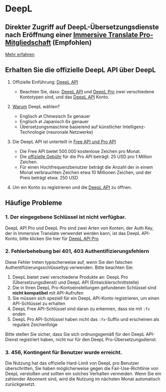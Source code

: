 # DeepL

## Direkter Zugriff auf DeepL-Übersetzungsdienste nach Eröffnung einer [Immersive Translate Pro-Mitgliedschaft](https://immersivetranslate.com/en/pricing/) (Empfohlen)

[Mehr erfahren](https://immersivetranslate.com/en/pricing/)

## Erhalten Sie die offizielle DeepL API über DeepL

1. Offizielle Einführung: [DeepL API](https://www.deepl.com/en/pro#developer)

   - Beachten Sie, dass: [DeepL API](https://www.deepl.com/en/pro#developer) und [DeepL Pro](https://www.deepl.com/pro) zwei verschiedene Kontotypen sind, und das [DeepL API](https://www.deepl.com/en/pro/select-country#developer) Konto.

2. [Warum](https://www.deepl.com/en/whydeepl) DeepL wählen?

   - Englisch ⇄ Chinesisch 5x genauer
   - Englisch ⇄ Japanisch 6x genauer
   - Übersetzungsmaschine basierend auf künstlicher Intelligenz-Technologie (neuronale Netzwerke)

3. Die DeepL API ist unterteilt in [Free API und Pro API](https://www.deepl.com/en/pro#developer)

   - Die Free API bietet 500.000 kostenlose Zeichen pro Monat.
   - Die [offizielle Gebühr](https://www.deepl.com/en/pro#developer) für die Pro API beträgt: 25 USD pro 1 Million Zeichen.
   - Für einen Hochfrequenzbenutzer beträgt die Anzahl der in einem Monat verbrauchten Zeichen etwa 10 Millionen Zeichen, und der Preis beträgt etwa: 250 USD

4. Um ein Konto zu registrieren und die [DeepL API](https://www.deepl.com/en/pro#developer) zu öffnen.

## Häufige Probleme

### 1. Der eingegebene Schlüssel ist nicht verfügbar.

DeepL API Pro und DeepL Pro sind zwei Arten von Konten, der Auth Key, der in Immersive Translate verwendet werden kann, ist das DeepL API-Konto, bitte klicken Sie hier für [DeepL API Pro](https://www.deepl.com/en/pro/select-country#developer)

### 2. Fehlerbehebung bei 401, 403 Authentifizierungsfehlern

Diese Fehler treten typischerweise auf, wenn Sie den falschen Authentifizierungsschlüsseltyp verwenden. Bitte beachten Sie:

1. DeepL bietet zwei verschiedene Produkte an: DeepL Pro (Übersetzungsdienst) und DeepL API (Entwicklerschnittstelle)
2. Die in Ihren DeepL Pro-Kontoeinstellungen gefundenen Schlüssel sind **nicht kompatibel** mit API-Aufrufen
3. Sie müssen sich speziell für ein DeepL API-Konto registrieren, um einen API-Schlüssel zu erhalten
4. DeepL Free API-Schlüssel sind daran zu erkennen, dass sie mit `:fx` enden
5. DeepL Pro API-Schlüssel haben nicht das `:fx`-Suffix und erscheinen als reguläre Zeichenfolge

Bitte stellen Sie sicher, dass Sie sich ordnungsgemäß für den DeepL API-Dienst registriert haben, nicht nur für den DeepL Pro-Übersetzungsdienst.

### 3. 456, Kontingent für Benutzer wurde erreicht.

Die Nutzung hat das offizielle Hard-Limit von DeepL pro Benutzer überschritten, Sie haben möglicherweise gegen die Fair-Use-Richtlinie von DeepL verstoßen und sollten ein solches Verhalten vermeiden. Wenn Sie ein zahlender Abonnent sind, wird die Nutzung im nächsten Monat automatisch zurückgesetzt.
